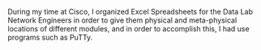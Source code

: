 During my time at Cisco, I organized Excel Spreadsheets for the Data Lab Network Engineers in order to give them physical and meta-physical locations of different modules, and in order to accomplish this, I had use programs such as PuTTy. 
